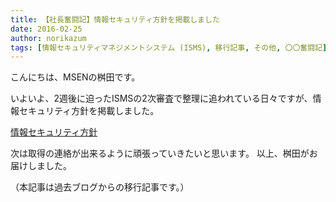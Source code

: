 ```yaml
---
title: 【社長奮闘記】情報セキュリティ方針を掲載しました
date: 2016-02-25
author: norikazum
tags: [情報セキュリティマネジメントシステム (ISMS), 移行記事, その他, 〇〇奮闘記]
---
```


こんにちは、MSENの桝田です。
 
いよいよ、2週後に迫ったISMSの2次審査で整理に追われている日々ですが、情報セキュリティ方針を掲載しました。

[情報セキュリティ方針](https://msen.jp/company/isms-cert/)

次は取得の連絡が出来るように頑張っていきたいと思います。
以上、桝田がお届けしました。

（本記事は過去ブログからの移行記事です。）